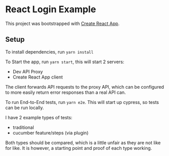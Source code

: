 # React Login Example

This project was bootstrapped with [Create React App](https://github.com/facebook/create-react-app).

## Setup

To install dependencies, run `yarn install`

To Start the app, run `yarn start`, this will start 2 servers:

- Dev API Proxy
- Create React App client

The client forwards API requests to the proxy API, which can be configured to more easily return error responses than a real API can.

To run End-to-End tests, run `yarn e2e`. This will start up cypress, so tests can be run locally.

I have 2 example types of tests:

- traditional
- cucumber feature/steps (via plugin)

Both types should be compared, which is a little unfair as they are not like for like. It is however, a starting point and proof of each type working.
